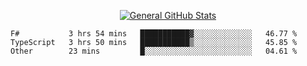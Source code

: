 <p align="center">
  <a href="https://github.com/AndyDevv">
    <img src="https://github-readme-stats.vercel.app/api?username=AndyDevv&custom_title=General%20GitHub%20Stats&theme=aura_dark" alt="General GitHub Stats">
  </a>
</p>

<!--START_SECTION:waka-->

```text
F#           3 hrs 54 mins   ███████████▓░░░░░░░░░░░░░   46.77 %
TypeScript   3 hrs 50 mins   ███████████▒░░░░░░░░░░░░░   45.85 %
Other        23 mins         █░░░░░░░░░░░░░░░░░░░░░░░░   04.61 %
```

<!--END_SECTION:waka-->
